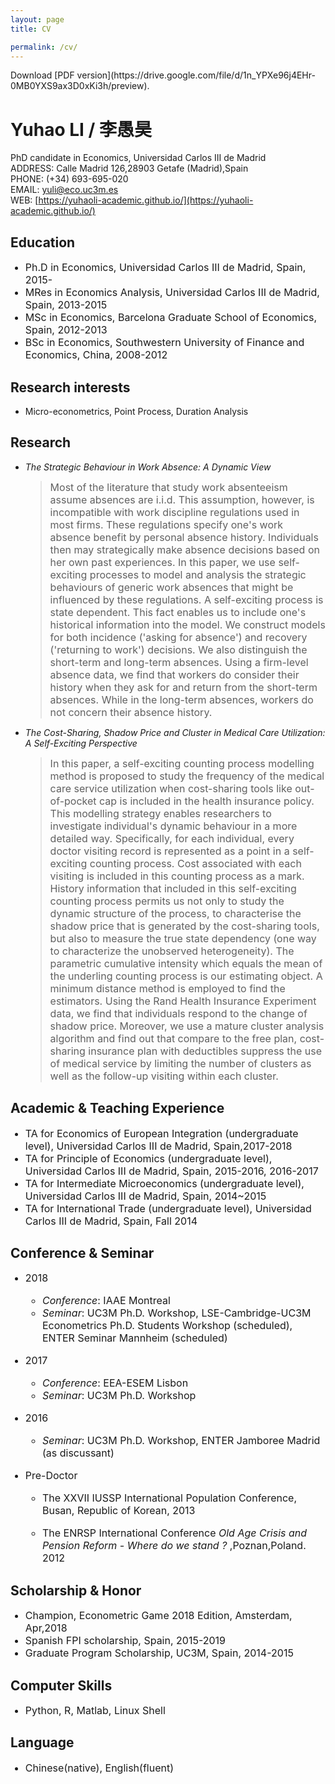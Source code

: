 ```yaml
---
layout: page
title: CV

permalink: /cv/
---
```

<html>
<head>
<!-- Global site tag (gtag.js) - Google Analytics -->
<script async src="https://www.googletagmanager.com/gtag/js?id=UA-123587654-1"></script>
<script>
  window.dataLayer = window.dataLayer || [];
  function gtag(){dataLayer.push(arguments);}
  gtag('js', new Date());

  gtag('config', 'UA-123587654-1');
</script>
</head>
</html>
Download [PDF version](https://drive.google.com/file/d/1n_YPXe96j4EHr-0MB0YXS9ax3D0xKi3h/preview).

# Yuhao LI / 李愚昊 
PhD candidate in Economics, Universidad Carlos III de Madrid  
ADDRESS: Calle Madrid 126,28903 Getafe (Madrid),Spain   
PHONE: (+34) 693-695-020    
EMAIL: [yuli@eco.uc3m.es](mailto:yuli@eco.uc3m.es)    
WEB: [https://yuhaoli-academic.github.io/](https://yuhaoli-academic.github.io/) 


## Education
<font size = "3.0"> <ul>
<li> Ph.D in Economics, Universidad Carlos III de Madrid, Spain, 2015- </li>

<li> MRes in Economics Analysis, Universidad Carlos III de Madrid, Spain, 2013-2015 </li>

<li> MSc in Economics, Barcelona Graduate School of Economics, Spain, 2012-2013 </li>

<li> BSc in Economics, Southwestern University of Finance and Economics, China, 2008-2012 </li> </ul> </font>

## Research interests

* Micro-econometrics, Point Process, Duration Analysis

## Research

* _The Strategic Behaviour in Work Absence: A Dynamic View_
  > <font size="3.0">Most of the literature that study work absenteeism assume absences are i.i.d. This assumption, however, is incompatible with work discipline regulations used in most firms. These regulations specify one's work absence benefit by personal absence history. Individuals then may strategically make absence decisions based on her own past experiences. In this paper, we use self-exciting processes to model and analysis the strategic behaviours of generic work absences that might be influenced by these regulations. A self-exciting process is state dependent. This fact enables us to include one's historical information into the model. We construct models for both incidence ('asking for absence') and recovery ('returning to work') decisions. We also distinguish the short-term and long-term absences. Using a firm-level absence data, we find that workers do consider their history when they ask for and return from the short-term absences. While in the long-term absences, workers do not concern their absence history.   </font> 

* _The Cost-Sharing, Shadow Price and Cluster in Medical Care Utilization: A Self-Exciting Perspective_
	> <font size="3.0">In this paper, a self-exciting counting process modelling method is proposed to study the frequency of the medical care service utilization when cost-sharing tools like out-of-pocket cap is included in the health insurance policy. This modelling strategy enables researchers to investigate individual's dynamic behaviour in a more detailed way. Specifically, for each individual, every doctor visiting record is represented as a point in a self-exciting counting process. Cost associated with each visiting is included in this counting process as a mark. History information that included in this self-exciting counting process permits us not only to study the dynamic structure of the process, to characterise the shadow price that is generated by the cost-sharing tools, but also to measure the true state dependency (one way to characterize the unobserved heterogeneity). The parametric cumulative intensity which equals the mean of the underling counting process is our estimating object. A minimum distance method is employed to find the estimators. Using the Rand Health Insurance Experiment data, we find that individuals respond to the change of shadow price. Moreover, we use a mature cluster analysis algorithm and find out that compare to the free plan, cost-sharing insurance plan with deductibles suppress the use of medical service by limiting the number of clusters as well as the follow-up visiting within each cluster. </font>


## Academic & Teaching Experience
<font size = "3.0"> <ul>
<li> TA for Economics of European Integration (undergraduate level), Universidad Carlos III de Madrid, Spain,2017-2018 </li>

<li> TA for Principle of Economics (undergraduate level), Universidad Carlos III de Madrid, Spain, 2015-2016, 2016-2017</li>

<li> TA for Intermediate Microeconomics (undergraduate level), Universidad Carlos III de Madrid, Spain, 2014~2015</li>

<li> TA for International Trade (undergraduate level), Universidad Carlos III de Madrid, Spain, Fall 2014 </li></ul></font>

## Conference & Seminar
<font size = "3.0"><ul>
<li><p>2018</p>
<ul>
<li><em>Conference</em>: IAAE Montreal</li>

<li><em>Seminar</em>: UC3M Ph.D. Workshop, LSE-Cambridge-UC3M Econometrics Ph.D. Students Workshop (scheduled), ENTER Seminar Mannheim (scheduled)</li></ul></li>

<li><p>2017</p>
<ul>
<li><em>Conference</em>: EEA-ESEM Lisbon</li>

<li><em>Seminar</em>: UC3M Ph.D. Workshop</li></ul></li>

<li><p>2016</p>
<ul>
<li><em>Seminar</em>: UC3M Ph.D. Workshop, ENTER Jamboree Madrid (as discussant)</li></ul></li>

<li><p>Pre-Doctor</p>
<ul>
<li><p>The XXVII IUSSP International Population Conference, Busan, Republic of Korean, 2013</p></li>

<li><p>The ENRSP International Conference <em>Old Age Crisis and Pension Reform - Where do we stand ?</em> ,Poznan,Poland. 2012</p></li></ul></li>
</ul></font>

## Scholarship & Honor 
<font size = "3.0"> <ul>
<li> Champion, Econometric Game 2018 Edition, Amsterdam, Apr,2018 </li>

<li> Spanish FPI scholarship, Spain, 2015-2019 </li>

<li> Graduate Program Scholarship, UC3M, Spain, 2014-2015 </li></ul></font>

## Computer Skills
<font size = "3.0"> <ul>
<li> Python, R, Matlab, Linux Shell </li></ul></font>

## Language
<font size = "3.0"> <ul>
<li> Chinese(native), English(fluent) </li></ul></font>
